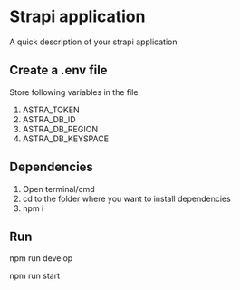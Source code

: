 # Strapi application

A quick description of your strapi application

## Create a .env file

Store following variables in the file
1) ASTRA_TOKEN
2) ASTRA_DB_ID
3) ASTRA_DB_REGION
4) ASTRA_DB_KEYSPACE

## Dependencies

1) Open terminal/cmd
2) cd to the folder where you want to install dependencies
3) npm i

## Run

npm run develop

npm run start
